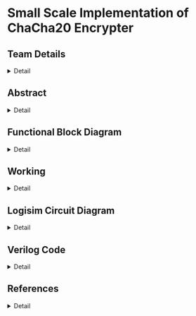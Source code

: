 # Small Scale Implementation of ChaCha20 Encrypter

<!-- First Section -->

## Team Details

<details>
  <summary>Detail</summary>

> Semester: 3rd Sem B. Tech. CSE

> Section: S1

> Team ID: 19

> Member-1: Akhil Sakthieswaran, 231CS108, akhilsakthieswaran.231cs108@nitk.edu.in

> Member-2: Raunil Singh, 231CS148, raunilsingh.231cs148@nitk.edu.in

> Member-3: Sanjay S Bhat, 231CS153, sanjay.231cs153@nitk.edu.in

</details>

<!-- Second Section -->

## Abstract

<details>
  <summary>Detail</summary>
  
  > Implementing ChaCha20 on a small-scale hardware system offers an efficient and secure solu-
tion for resource-constrained devices like IoT and embedded systems. Its lightweight design
ensures low power consumption and high performance without specialized hardware, while
providing robust encryption, making it ideal for real-time data protection in energy-sensitive
applications.<p>
The problem statement we are dealing with in our project is developing a hardware circuit im-
plementation of the ChaCha20 encryption algorithm to enhance throughput, reduce latency,
and minimize power consumption. Our design is planned to enable efficient processing for
secure communications in embedded systems, addressing limitations found in software imple-
mentations while ensuring adaptability for various applications and maintaining high security
standards.<p>
The main features of our project include removing the very drawbacks in the implementation
of the chacha20 algorithm without using circuits. High latency in software can hinder real-time
applications,which can be dealt with using circuits,as hardware circuits can reduce processing
time through dedicated data paths and pipelining. Software often consumes more power due
to CPU overhead.On the other hand,circuits can be designed for low power operation, ideal
for battery-operated devices.Another major pro of using hardware circuits to implement the
chacha20 algorithm is that hardware circuits can mitigate certain side-channel attacks through
physical design features, enhancing overall security.Finally, software may require significant
RAM and CPU resources. Circuits can use smaller, dedicated memory and logic components
for efficiency,leading to significant optimization of the implementation
</details>

## Functional Block Diagram

<details>
  <summary>Detail</summary>

> Update the functional block diagram here.

</details>

<!-- Third Section -->

## Working

<details>
  <summary>Detail</summary>

> Explain how your model works with the help of a functional table (compulsory) followed by the flowchart.

</details>

<!-- Fourth Section -->

## Logisim Circuit Diagram

<details>
  <summary>Detail</summary>

> Update a neat logisim circuit diagram

</details>

<!-- Fifth Section -->

## Verilog Code

<details>
  <summary>Detail</summary>

> Neatly update the Verilog code in code style only.

</details>

## References

<details>
  <summary>Detail</summary>
  
>
1. ComputerPhile - YouTube<br>
https://youtu.be/UeIpq-C-GSA?si=nAy34VoO6TG0Eg_5<p>
2. ChaCha20 and Poly1305 for IETF Protocols<br> https://datatracker.ietf.org/doc/html/rfc7539<p>
3. Wikipedia<br>
https://en.wikipedia.org/wiki/ChaCha20-Poly1305
   
</details>
